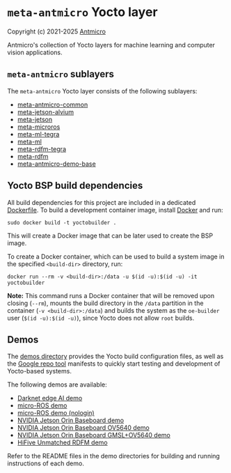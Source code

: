 # `meta-antmicro` Yocto layer

Copyright (c) 2021-2025 [Antmicro](https://www.antmicro.com)

Antmicro's collection of Yocto layers for machine learning and computer vision applications.

## `meta-antmicro` sublayers

The `meta-antmicro` Yocto layer consists of the following sublayers:

* [meta-antmicro-common](meta-antmicro-common)
* [meta-jetson-alvium](meta-jetson-alvium)
* [meta-jetson](meta-jetson)
* [meta-microros](meta-microros)
* [meta-ml-tegra](meta-ml-tegra)
* [meta-ml](meta-ml)
* [meta-rdfm-tegra](meta-rdfm-tegra)
* [meta-rdfm](meta-rdfm)
* [meta-antmicro-demo-base](meta-antmicro-demo-base)

## Yocto BSP build dependencies

All build dependencies for this project are included in a dedicated [Dockerfile](Dockerfile).
To build a development container image, install [Docker](https://www.docker.com/) and run:

```
sudo docker build -t yoctobuilder .
```

This will create a Docker image that can be later used to create the BSP image.

To create a Docker container, which can be used to build a system image in the specified `<build-dir>` directory, run:

```
docker run --rm -v <build-dir>:/data -u $(id -u):$(id -u) -it yoctobuilder
```

**Note:** This command runs a Docker container that will be removed upon closing (`--rm`), mounts the build directory in the `/data` partition in the container (`-v <build-dir>:/data`) and builds the system as the `oe-builder` user (`$(id -u):$(id -u)`), since Yocto does not allow `root` builds.

## Demos

The [demos directory](demos) provides the Yocto build configuration files, as well as the [Google repo tool](https://gerrit.googlesource.com/git-repo/) manifests to quickly start testing and development of Yocto-based systems.

The following demos are available:
* [Darknet edge AI demo](demos/darknet-edgeai-demo)
* [micro-ROS demo](demos/micro-ros-login-demo)
* [micro-ROS demo (nologin)](demos/micro-ros-nologin-demo)
* [NVIDIA Jetson Orin Baseboard demo](demos/nvidia-jetson-orin-baseboard-demo)
* [NVIDIA Jetson Orin Baseboard OV5640 demo](demos/nvidia-jetson-orin-baseboard-ov5640-demo)
* [NVIDIA Jetson Orin Baseboard GMSL+OV5640 demo](demos/nvidia-jetson-orin-baseboard-gmsl-ov5640-demo)
* [HiFive Unmatched RDFM demo](demos/rdfm-unmatched-demo)

Refer to the README files in the demo directories for building and running instructions of each demo.
